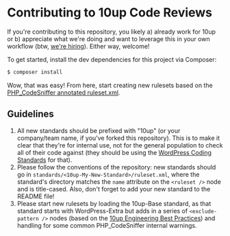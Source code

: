 # Contributing to 10up Code Reviews

If you're contributing to this repository, you likely a) already work for 10up or b) appreciate what we're doing and want to leverage this in your own workflow (btw, [we're hiring](http://10up.com/careers/)). Either way, welcome!

To get started, install the dev dependencies for this project via Composer:

```bash
$ composer install
```

Wow, that was easy! From here, start creating new rulesets based on the [PHP_CodeSniffer annotated ruleset.xml](https://github.com/squizlabs/PHP_CodeSniffer/wiki/Annotated-ruleset.xml).

## Guidelines

1. All new standards should be prefixed with "10up" (or your company/team name, if you've forked this repository). This is to make it clear that they're for internal use, not for the general population to check all of their code against (they should be using the [WordPress Coding Standards](https://github.com/WordPress-Coding-Standards/WordPress-Coding-Standards) for that).
2. Please follow the conventions of the repository: new standards should go in `standards/<10up-My-New-Standard>/ruleset.xml`, where the standard's directory matches the `name` attribute on the `<ruleset />` node and is title-cased. Also, don't forget to add your new standard to the README file!
3. Please start new rulesets by loading the 10up-Base standard, as that standard starts with WordPress-Extra but adds in a series of `<exclude-pattern />` nodes (based on the [10up Engineering Best Practices](https://10up.github.io/Engineering-Best-Practices/structure/)) and handling for some common PHP_CodeSniffer internal warnings.